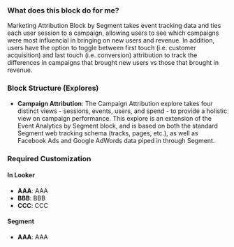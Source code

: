 ### What does this block do for me?
Marketing Attribution Block by Segment takes event tracking data and ties each user session to a campaign, allowing users to see which campaigns were most influencial in bringing on new users and revenue. In addition, users have the option to toggle between first touch (i.e. customer acquisition) and last touch (i.e. conversion) attribution to track the differences in campaigns that brought new users vs those that brought in revenue.

### Block Structure (Explores)
* **Campaign Attribution**: The Campaign Attribution explore takes four distinct views - sessions, events, users, and spend - to provide a holistic view on campaign performance. This explore is an extension of the Event Analytics by Segment block, and is based on both the standard Segment web tracking schema (tracks, pages, etc.), as well as Facebook Ads and Google AdWords data piped in through Segment.

### Required Customization

#### In Looker
* **AAA**: AAA
* **BBB**: BBB
* **CCC**: CCC

#### Segment
* **AAA**: AAA
